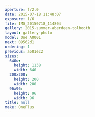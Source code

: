 ```yaml
---
aperture: f/2.0
date: 2015-07-18 11:48:07
exposure: 1/6
file: IMG_20150718_114804
gallery: 2015-summer-aberdeen-tolbooth
layout: gallery-photo
model: One A0001
next: 09562d1
ordering: 1
previous: a581ec2
sizes:
  640w:
    height: 1138
    width: 640
  200x200:
    height: 200
    width: 200
  96x96:
    height: 96
    width: 96
title: null
make: OnePlus
---
```

